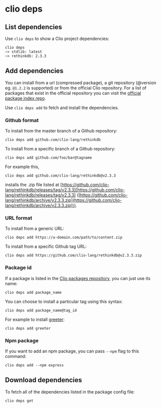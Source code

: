 # clio deps

## List dependencies

Use `clio deps` to show a Clio project dependencies:

```text
clio deps
~> stdlib: latest
~> rethinkdb: 2.3.3
```

## Add dependencies

You can install from a url \(compressed package\), a git repository \(@version eg. `@1.2.2` is supported\) or from the official Clio repository. For a list of packages that exist in the official repository you can visit the [official package index repo](https://github.com/clio-lang/packages/).

Use `clio deps add` to fetch and install the dependencies.

### Github format

To install from the master branch of a Github repository:

```text
clio deps add github.com/clio-lang/rethinkdb
```

To install from a specific branch of a Github repository:

```text
clio deps add github.com/foo/bar@tagname
```

For example this,

```text
clio deps add github.com/clio-lang/rethinkdb@v2.3.3
```

installs the .zip file listed at [https://github.com/clio-lang/rethinkdb/releases/tag/v2.3.3](https://github.com/clio-lang/rethinkdb/releases/tag/v2.3.3) \([https://github.com/clio-lang/rethinkdb/archive/v2.3.3.zip](https://github.com/clio-lang/rethinkdb/archive/v2.3.3.zip)\).

### URL format

To install from a generic URL:

```text
clio deps add https://a-domain.com/path/to/content.zip
```

To install from a specific Github tag URL:

```text
clio deps add https://github.com/clio-lang/rethinkdb@v2.3.3.zip
```

### Package id

If a package is listed in the [Clio packages repository](https://github.com/clio-lang/packages), you can just use its name:

```text
clio deps add package_name
```

You can choose to install a particular tag using this syntax:

```text
clio deps add package_name@tag_id
```

For example to install [greeter](https://github.com/clio-lang/packages/blob/master/packages/greeter.json):

```text
clio deps add greeter
```

### Npm package

If you want to add an npm package, you can pass `--npm` flag to this command:

```text
clio deps add --npm express
```

## Download dependencies

To fetch all of the dependencies listed in the package config file:

```text
clio deps get
```



